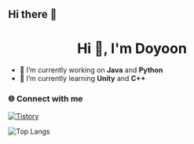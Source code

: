 ## Hi there 👋

<h1 align="center">Hi 👋, I'm Doyoon </h1>

- 🔭 I’m currently working on **Java** and **Python**
- 🌱 I’m currently learning **Unity** and **C++**

<!--
**dyoon17/dyoon17** is a ✨ _special_ ✨ repository because its `README.md` (this file) appears on your GitHub profile.

Here are some ideas to get you started:

- 🔭 I’m currently working on ...
- 🌱 I’m currently learning ...
- 👯 I’m looking to collaborate on ...
- 🤔 I’m looking for help with ...
- 💬 Ask me about ...
- 📫 How to reach me: ...
- 😄 Pronouns: ...
- ⚡ Fun fact: ...
-->
### 🌐 Connect with me
[![Tistory](https://img.shields.io/badge/Tistory-000000?style=for-the-badge&logo=tistory&logoColor=white)](https://dyoon17.tistory.com)

![Top Langs](https://github-readme-stats.vercel.app/api/top-langs/?username=dyoon17)

